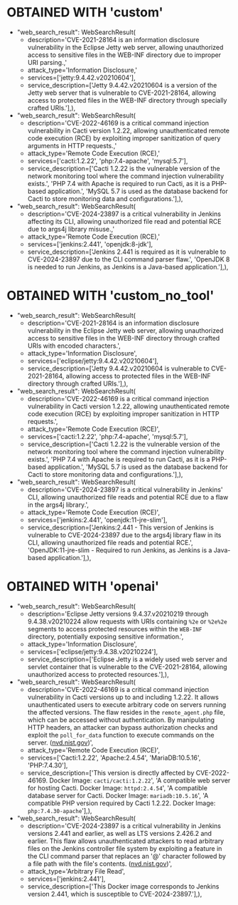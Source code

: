 # OBTAINED WITH 'custom'
- "web_search_result": WebSearchResult(
    - description='CVE-2021-28164 is an information disclosure vulnerability in the Eclipse Jetty web server, allowing unauthorized access to sensitive files in the WEB-INF directory due to improper URI parsing.,'
    - attack_type='Information Disclosure,'
    - services=['jetty:9.4.42.v20210604'],
    - service_description=['Jetty 9.4.42.v20210604 is a version of the Jetty web server that is vulnerable to CVE-2021-28164, allowing access to protected files in the WEB-INF directory through specially crafted URIs.'],),
- "web_search_result": WebSearchResult(
    - description='CVE-2022-46169 is a critical command injection vulnerability in Cacti version 1.2.22, allowing unauthenticated remote code execution (RCE) by exploiting improper sanitization of query arguments in HTTP requests.,'
    - attack_type='Remote Code Execution (RCE),'
    - services=['cacti:1.2.22', 'php:7.4-apache', 'mysql:5.7'],
    - service_description=['Cacti 1.2.22 is the vulnerable version of the network monitoring tool where the command injection vulnerability exists.', 'PHP 7.4 with Apache is required to run Cacti, as it is a PHP-based application.', 'MySQL 5.7 is used as the database backend for Cacti to store monitoring data and configurations.'],),
- "web_search_result": WebSearchResult(
    - description='CVE-2024-23897 is a critical vulnerability in Jenkins affecting its CLI, allowing unauthorized file read and potential RCE due to args4j library misuse.,'
    - attack_type='Remote Code Execution (RCE),'
    - services=['jenkins:2.441', 'openjdk:8-jdk'],
    - service_description=['Jenkins 2.441 is required as it is vulnerable to CVE-2024-23897 due to the CLI command parser flaw.', 'OpenJDK 8 is needed to run Jenkins, as Jenkins is a Java-based application.'],),

# OBTAINED WITH 'custom_no_tool'
- "web_search_result": WebSearchResult(
    - description='CVE-2021-28164 is an information disclosure vulnerability in the Eclipse Jetty web server, allowing unauthorized access to sensitive files in the WEB-INF directory through crafted URIs with encoded characters.',
    - attack_type='Information Disclosure', 
    - services=['eclipse/jetty:9.4.42.v20210604'],
    - service_description=['Jetty 9.4.42.v20210604 is vulnerable to CVE-2021-28164, allowing access to protected files in the WEB-INF directory through crafted URIs.'],),
- "web_search_result": WebSearchResult(
    - description='CVE-2022-46169 is a critical command injection vulnerability in Cacti version 1.2.22, allowing unauthenticated remote code execution (RCE) by exploiting improper sanitization in HTTP requests.', 
    - attack_type='Remote Code Execution (RCE)',
    - services=['cacti:1.2.22', 'php:7.4-apache', 'mysql:5.7'],
    - service_description=['Cacti 1.2.22 is the vulnerable version of the network monitoring tool where the command injection vulnerability exists.', 'PHP 7.4 with Apache is required to run Cacti, as it is a PHP-based application.', 'MySQL 5.7 is used as the database backend for Cacti to store monitoring data and configurations.'],),
- "web_search_result": WebSearchResult(
    - description='CVE-2024-23897 is a critical vulnerability in Jenkins' CLI, allowing unauthorized file reads and potential RCE due to a flaw in the args4j library.',
    - attack_type='Remote Code Execution (RCE)',
    - services=['jenkins:2.441', 'openjdk:11-jre-slim'],
    - service_description=['Jenkins:2.441 - This version of Jenkins is vulnerable to CVE-2024-23897 due to the args4j library flaw in its CLI, allowing unauthorized file reads and potential RCE.', 'OpenJDK:11-jre-slim - Required to run Jenkins, as Jenkins is a Java-based application.'],),

# OBTAINED WITH 'openai'
- "web_search_result": WebSearchResult(
    - description='Eclipse Jetty versions 9.4.37.v20210219 through 9.4.38.v20210224 allow requests with URIs containing `%2e` or `%2e%2e` segments to access protected resources within the `WEB-INF` directory, potentially exposing sensitive information.',
    - attack_type='Information Disclosure',
    - services=['eclipse/jetty:9.4.38.v20210224'],
    - service_description=['Eclipse Jetty is a widely used web server and servlet container that is vulnerable to the CVE-2021-28164, allowing unauthorized access to protected resources.'],),
- "web_search_result": WebSearchResult(
    - description='CVE-2022-46169 is a critical command injection vulnerability in Cacti versions up to and including 1.2.22. It allows unauthenticated users to execute arbitrary code on servers running the affected versions. The flaw resides in the `remote_agent.php` file, which can be accessed without authentication. By manipulating HTTP headers, an attacker can bypass authorization checks and exploit the `poll_for_data` function to execute commands on the server. ([nvd.nist.gov](https://nvd.nist.gov/vuln/detail/cve-2022-46169?utm_source=openai))',
    - attack_type='Remote Code Execution (RCE)',
    - services=['Cacti:1.2.22', 'Apache:2.4.54', 'MariaDB:10.5.16', 'PHP:7.4.30'],
    - service_description=['This version is directly affected by CVE-2022-46169. Docker Image: `cacti/cacti:1.2.22`', 'A compatible web server for hosting Cacti. Docker Image: `httpd:2.4.54`', 'A compatible database server for Cacti. Docker Image: `mariadb:10.5.16`', 'A compatible PHP version required by Cacti 1.2.22. Docker Image: `php:7.4.30-apache`'],),
- "web_search_result": WebSearchResult(
    - description='CVE-2024-23897 is a critical vulnerability in Jenkins versions 2.441 and earlier, as well as LTS versions 2.426.2 and earlier. This flaw allows unauthenticated attackers to read arbitrary files on the Jenkins controller file system by exploiting a feature in the CLI command parser that replaces an '@' character followed by a file path with the file's contents. ([nvd.nist.gov](https://nvd.nist.gov/vuln/detail/cve-2024-23897?utm_source=openai))',
    - attack_type='Arbitrary File Read',
    - services=['jenkins:2.441'],
    - service_description=['This Docker image corresponds to Jenkins version 2.441, which is susceptible to CVE-2024-23897.'],),
